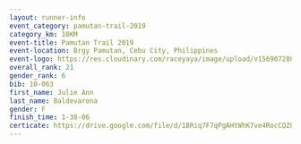 ```yaml
---
layout: runner-info 
event_category: pamutan-trail-2019 
category_km: 10KM 
event-title: Pamutan Trail 2019 
event-location: Brgy Pamutan, Cebu City, Philippines 
event-logo: https://res.cloudinary.com/raceyaya/image/upload/v1569072806/logo/pamutan-trail_d8abrj.jpg 
overall_rank: 21
gender_rank: 6
bib: 10-063
first_name: Julie Ann
last_name: Baldevarona
gender: F
finish_time: 1-38-06
certicate: https://drive.google.com/file/d/1BRiq7F7qPgAHtWhK7ve4RocCQZOuXyKG/view?usp=sharing
---
```


